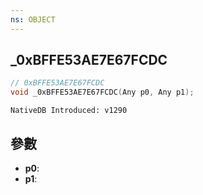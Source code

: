 ```yaml
---
ns: OBJECT
---
```

## _0xBFFE53AE7E67FCDC

```c
// 0xBFFE53AE7E67FCDC
void _0xBFFE53AE7E67FCDC(Any p0, Any p1);
```

```
NativeDB Introduced: v1290
```

## 參數
* **p0**:
* **p1**:
